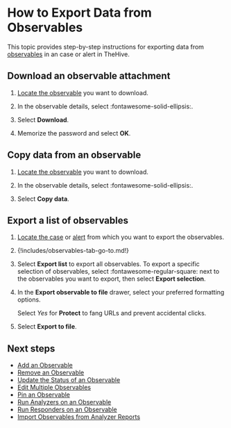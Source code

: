 # How to Export Data from Observables

This topic provides step-by-step instructions for exporting data from [observables](../../user-guides/analyst-corner/cases/observables/about-observables.md) in an case or alert in TheHive.

## Download an observable attachment

1. [Locate the observable](../search-for-cases/find-an-observable.md) you want to download.

2. In the observable details, select :fontawesome-solid-ellipsis:.

3. Select **Download**.

4. Memorize the password and select **OK**.

## Copy data from an observable

1. [Locate the observable](../search-for-cases/find-an-observable.md) you want to download.

2. In the observable details, select :fontawesome-solid-ellipsis:.

3. Select **Copy data**.

## Export a list of observables

1. [Locate the case](../search-for-cases/find-a-case.md) or [alert](../../alerts/search-for-alerts/find-an-alert.md) from which you want to export the observables.

2. {!includes/observables-tab-go-to.md!}

3. Select **Export list** to export all observables. To export a specific selection of observables, select :fontawesome-regular-square: next to the observables you want to export, then select **Export selection**.

4. In the **Export observable to file** drawer, select your preferred formatting options.

    Select *Yes* for **Protect** to fang URLs and prevent accidental clicks.
    
5. Select **Export to file**.

<h2>Next steps</h2>

* [Add an Observable](add-an-observable.md)
* [Remove an Observable](remove-an-observable.md)
* [Update the Status of an Observable](update-status-of-an-observable.md)
* [Edit Multiple Observables](edit-multiple-observables.md)
* [Pin an Observable](pin-an-observable.md)
* [Run Analyzers on an Observable](run-analyzers-on-observables.md)
* [Run Responders on an Observable](run-responders-on-an-observable.md)
* [Import Observables from Analyzer Reports](import-observables-from-analyzer-reports.md)